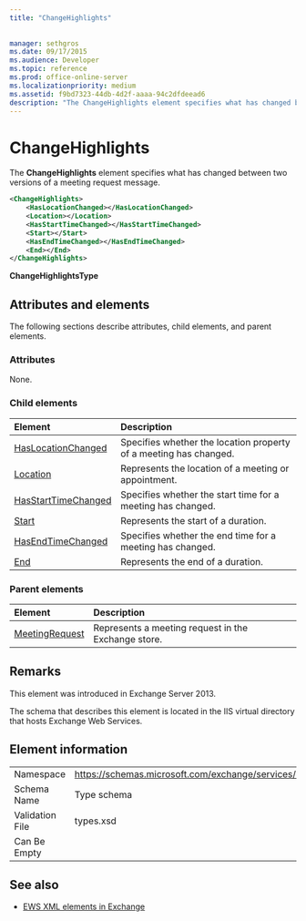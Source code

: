 ```yaml
---
title: "ChangeHighlights"
 
 
manager: sethgros
ms.date: 09/17/2015
ms.audience: Developer
ms.topic: reference
ms.prod: office-online-server
ms.localizationpriority: medium
ms.assetid: f9bd7323-44db-4d2f-aaaa-94c2dfdeead6
description: "The ChangeHighlights element specifies what has changed between two versions of a meeting request message."
---
```


# ChangeHighlights

The **ChangeHighlights** element specifies what has changed between two versions of a meeting request message. 
  
```XML
<ChangeHighlights>
    <HasLocationChanged></HasLocationChanged>
    <Location></Location>
    <HasStartTimeChanged></HasStartTimeChanged>
    <Start></Start>
    <HasEndTimeChanged></HasEndTimeChanged>
    <End></End>
</ChangeHighlights>
```

 **ChangeHighlightsType**
## Attributes and elements

The following sections describe attributes, child elements, and parent elements.
  
### Attributes

None.
  
### Child elements

|**Element**|**Description**|
|:-----|:-----|
|[HasLocationChanged](haslocationchanged.md) <br/> |Specifies whether the location property of a meeting has changed.  <br/> |
|[Location](location.md) <br/> |Represents the location of a meeting or appointment.  <br/> |
|[HasStartTimeChanged](hasstarttimechanged.md) <br/> |Specifies whether the start time for a meeting has changed.  <br/> |
|[Start](start.md) <br/> |Represents the start of a duration.  <br/> |
|[HasEndTimeChanged](hasendtimechanged.md) <br/> |Specifies whether the end time for a meeting has changed.  <br/> |
|[End ](end-ex15websvcsotherref.md) <br/> |Represents the end of a duration.  <br/> |
   
### Parent elements

|**Element**|**Description**|
|:-----|:-----|
|[MeetingRequest](meetingrequest.md) <br/> |Represents a meeting request in the Exchange store.  <br/> |
   
## Remarks

This element was introduced in Exchange Server 2013.
  
The schema that describes this element is located in the IIS virtual directory that hosts Exchange Web Services.
  
## Element information

|||
|:-----|:-----|
|Namespace  <br/> |https://schemas.microsoft.com/exchange/services/2006/types  <br/> |
|Schema Name  <br/> |Type schema  <br/> |
|Validation File  <br/> |types.xsd  <br/> |
|Can Be Empty  <br/> ||
   
## See also



- [EWS XML elements in Exchange](ews-xml-elements-in-exchange.md)

